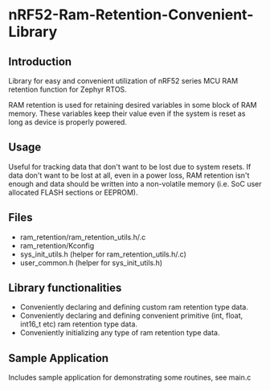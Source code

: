 # nRF52-Ram-Retention-Convenient-Library
## Introduction
Library for easy and convenient utilization of nRF52 series MCU RAM retention function for Zephyr RTOS.

RAM retention is used for retaining desired variables in some block of RAM memory. These variables keep their value even if the system is reset as long as device is properly powered.

## Usage
Useful for tracking data that don't want to be lost due to system resets. If data don't want to be lost at all, even in a power loss, RAM retention isn't enough and data should be written into a non-volatile memory (i.e. SoC user allocated FLASH sections or EEPROM).

## Files 
- ram_retention/ram_retention_utils.h/.c
- ram_retention/Kconfig
- sys_init_utils.h (helper for ram_retention_utils.h/.c)
- user_common.h (helper for sys_init_utils.h)

## Library functionalities
- Conveniently declaring and defining custom ram retention type data.
- Conveniently declaring and defining convenient primitive (int, float, int16_t etc) ram retention type data.
- Conveniently initializing any type of ram retention type data.

## Sample Application
Includes sample application for demonstrating some routines, see main.c
